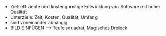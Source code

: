 <br>
<br>

- Ziel: effiziente und kostengünstige Entwicklung von Software mit hoher Qualität
- Unterziele: Zeit, Kosten, Qualität, Umfang
- sind voneinander abhängig
- BILD EINFÜGEN --> Teufelsquadrat, Magisches Dreieck